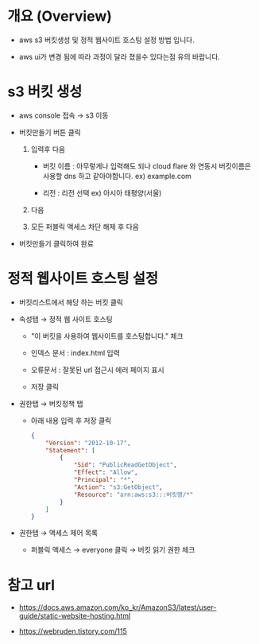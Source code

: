 # 개요 (Overview)
- aws s3 버킷생성 및 정적 웹사이트 호스팅 설정 방법 입니다.

- aws ui가 변경 됨에 따라 과정이 달라 졌을수 있다는점 유의 바랍니다.

# s3 버킷 생성
- aws console 접속 → s3 이동

- 버킷만들기 버튼 클릭

    1.  입력후 다음
        - 버킷 이름 : 아무렇게나 입력해도 되나 cloud flare 와 연동시 버킷이름은 사용할 dns 하고 같아야합니다. ex) example.com

        - 리전 : 리전 선택 ex) 아시아 태평양(서울)

    2.   다음

    3. 모든 퍼블릭 액세스 차단 해제 후 다음

- 버킷만들기 클릭하여 완료

# 정적 웹사이트 호스팅 설정
- 버킷리스트에서 해당 하는 버킷 클릭

- 속성탭 → 정적 웹 사이트 호스팅

    - "이 버킷을 사용하여 웹사이트를 호스팅합니다." 체크

    - 인덱스 문서 : index.html 입력

    - 오류문서 : 잘못된 url 접근시 에러 페이지 표시

    - 저장 클릭

- 권한탭 → 버킷정책 탭

    - 아래 내용 입력 후 저장 클릭

        ```json
        {
            "Version": "2012-10-17",
            "Statement": [
                {
                    "Sid": "PublicReadGetObject",
                    "Effect": "Allow",
                    "Principal": "*",
                    "Action": "s3:GetObject",
                    "Resource": "arn:aws:s3:::버킷명/*"
                }
            ]
        }
        ```

- 권한탭 → 액세스 제어 목록

    - 퍼블릭 액세스 → everyone  클릭 → 버킷 읽기 권한 체크






# 참고 url
- https://docs.aws.amazon.com/ko_kr/AmazonS3/latest/user-guide/static-website-hosting.html

- https://webruden.tistory.com/115